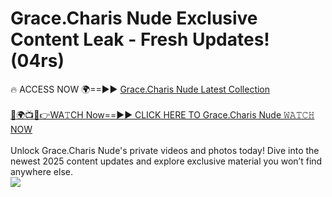 # Grace.Charis Nude Exclusive Content Leak - Fresh Updates! (04rs)

🔥 ACCESS NOW 🌍==►► <a href="https://tinyurl.com/kvy9nzfs" rel="nofollow">Grace.Charis Nude Latest Collection</a>
<br><br>
[🔴🌍📺📱👉WA𝚃CH Now==►► CLICK HERE TO Grace.Charis Nude 𝚆𝙰𝚃𝙲𝙷 NOW](https://tinyurl.com/kvy9nzfs)
<br><br>
Unlock Grace.Charis Nude's private videos and photos today! Dive into the newest 2025 content updates and explore exclusive material you won’t find anywhere else.
<br>
<a href="https://tinyurl.com/kvy9nzfs" rel="nofollow" data-target="animated-image.originalLink"><img src="https://camo.githubusercontent.com/8a4f000d20f83aca3bf7ec5f350d767afa0574a8a352519fd8cfa583a6f93a33/68747470733a2f2f692e696d6775722e636f6d2f644a486b345a712e676966" data-canonical-src="https://i.imgur.com/dJHk4Zq.gif" style="max-width: 100%; display: inline-block;" data-target="animated-image.originalImage"></a>
<br>
